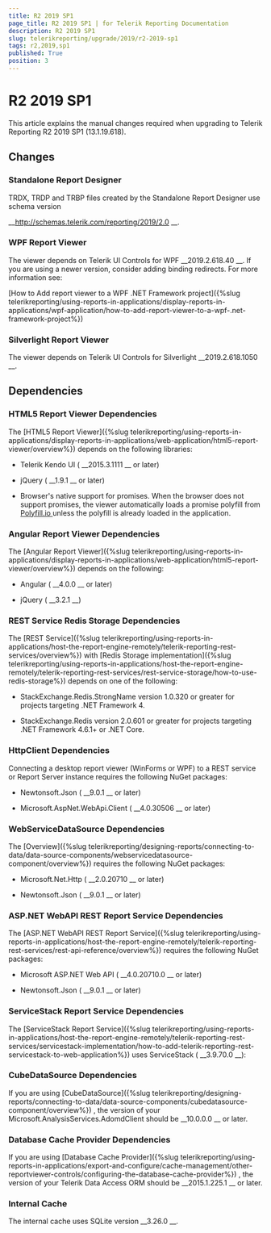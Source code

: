 ```yaml
---
title: R2 2019 SP1
page_title: R2 2019 SP1 | for Telerik Reporting Documentation
description: R2 2019 SP1
slug: telerikreporting/upgrade/2019/r2-2019-sp1
tags: r2,2019,sp1
published: True
position: 3
---
```


# R2 2019 SP1



This article explains the manual changes required when upgrading to Telerik Reporting R2 2019 SP1 (13.1.19.618).


## Changes

### Standalone Report Designer

TRDX, TRDP and TRBP files created by the Standalone Report Designer use schema version
              
__http://schemas.telerik.com/reporting/2019/2.0
__.
            


### WPF Report Viewer

The viewer depends on Telerik UI Controls for WPF 
__2019.2.618.40
__.
              If you are using a newer version, consider adding binding redirects. For more information see:
              
[How to Add report viewer to a WPF .NET Framework project]({%slug telerikreporting/using-reports-in-applications/display-reports-in-applications/wpf-application/how-to-add-report-viewer-to-a-wpf-.net-framework-project%})


### Silverlight Report Viewer

The viewer depends on Telerik UI Controls for Silverlight 
__2019.2.618.1050
__.
            


## Dependencies

### HTML5 Report Viewer Dependencies

The 
[HTML5 Report Viewer]({%slug telerikreporting/using-reports-in-applications/display-reports-in-applications/web-application/html5-report-viewer/overview%})
 depends on the following libraries:
            


* Telerik Kendo UI (
__2015.3.1111
__ or later)
                


* jQuery (
__1.9.1
__ or later)
                


* Browser's native support for promises. When the browser does not support promises,
                  the viewer automatically loads a promise polyfill from 
[Polyfill.io
](https://polyfill.io
) unless the polyfill is already loaded in the application.
                


### Angular Report Viewer Dependencies

The 
[Angular Report Viewer]({%slug telerikreporting/using-reports-in-applications/display-reports-in-applications/web-application/html5-report-viewer/overview%})
 depends on the following:
            


* Angular (
__4.0.0
__ or later)
                


* jQuery (
__3.2.1
__)
                


### REST Service Redis Storage Dependencies

The 
[REST Service]({%slug telerikreporting/using-reports-in-applications/host-the-report-engine-remotely/telerik-reporting-rest-services/overview%})
 with 
[Redis Storage implementation]({%slug telerikreporting/using-reports-in-applications/host-the-report-engine-remotely/telerik-reporting-rest-services/rest-service-storage/how-to-use-redis-storage%})
 depends on one of the following:
            


* StackExchange.Redis.StrongName version 1.0.320 or greater for projects targeting .NET Framework 4.
                


* StackExchange.Redis version 2.0.601 or greater for projects targeting .NET Framework 4.6.1+ or .NET Core.
                


### HttpClient Dependencies

Connecting a desktop report viewer (WinForms or WPF) to a REST service or Report Server instance requires the following NuGet packages:
            


* Newtonsoft.Json (
__9.0.1
__ or later)
                


* Microsoft.AspNet.WebApi.Client (
__4.0.30506
__ or later)
                


### WebServiceDataSource Dependencies

The 
[Overview]({%slug telerikreporting/designing-reports/connecting-to-data/data-source-components/webservicedatasource-component/overview%})
 requires the following NuGet packages:
            


* Microsoft.Net.Http (
__2.0.20710
__ or later)
                


* Newtonsoft.Json (
__9.0.1
__ or later)
                


### ASP.NET WebAPI REST Report Service Dependencies

The 
[ASP.NET WebAPI REST Report Service]({%slug telerikreporting/using-reports-in-applications/host-the-report-engine-remotely/telerik-reporting-rest-services/rest-api-reference/overview%})
 requires the following NuGet packages:
            


* Microsoft ASP.NET Web API (
__4.0.20710.0
__ or later)
                


* Newtonsoft.Json (
__9.0.1
__ or later)
                


### ServiceStack Report Service Dependencies

The 
[ServiceStack Report Service]({%slug telerikreporting/using-reports-in-applications/host-the-report-engine-remotely/telerik-reporting-rest-services/servicestack-implementation/how-to-add-telerik-reporting-rest-servicestack-to-web-application%})
 uses
              ServiceStack (
__3.9.70.0
__):
            


### CubeDataSource Dependencies

If you are using 
[CubeDataSource]({%slug telerikreporting/designing-reports/connecting-to-data/data-source-components/cubedatasource-component/overview%})
, the version of your
              Microsoft.AnalysisServices.AdomdClient should be 
__10.0.0.0
__ or later.
            


### Database Cache Provider Dependencies

If you are using 
[Database Cache Provider]({%slug telerikreporting/using-reports-in-applications/export-and-configure/cache-management/other-reportviewer-controls/configuring-the-database-cache-provider%})
, the version of your
              Telerik Data Access ORM should be 
__2015.1.225.1
__ or later.
            


### Internal Cache

The internal cache uses SQLite version 
__3.26.0
__.
            

